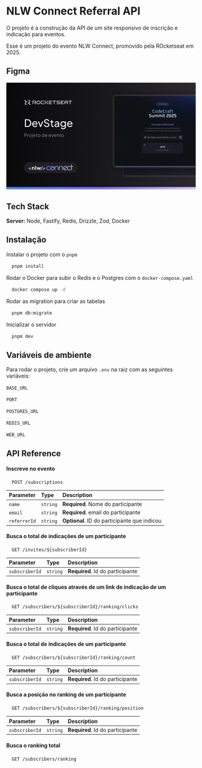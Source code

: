 # NLW Connect Referral API

O projeto é a construção da API de um site responsivo de inscrição e indicação para eventos.

Esse é um projeto do evento NLW Connect, promovido pela ROcketseat em 2025.

## Figma

![App Web](./.github/thumbnail.png)

## Tech Stack

**Server:** Node, Fastify, Redis, Drizzle, Zod, Docker

## Instalação

Instalar o projeto com o `pnpm`

```bash
  pnpm install
```

Rodar o Docker para subir o Redis e o Postgres com o `docker-compose.yaml`

```bash
  docker compose up -d
```

Rodar as migration para criar as tabelas

```bash
  pnpm db:migrate
```

Inicializar o servidor

```bash
  pnpm dev
```

## Variáveis de ambiente

Para rodar o projeto, crie um arquivo `.env` na raiz com as seguintes variáveis:

`BASE_URL`

`PORT`

`POSTGRES_URL`

`REDIS_URL`

`WEB_URL`

## API Reference

#### Inscreve no evento

```http
  POST /subscriptions
```

| Parameter    | Type     | Description                                  |
| :----------- | :------- | :------------------------------------------- |
| `name`       | `string` | **Required**. Nome do participante           |
| `email`      | `string` | **Required**. email do participante          |
| `referrerId` | `string` | **Optional**. ID do participante que indicou |

#### Busca o total de indicações de um participante

```http
  GET /invites/${subscriberId}
```

| Parameter      | Type     | Description                      |
| :------------- | :------- | :------------------------------- |
| `subscriberId` | `string` | **Required**. Id do participante |

#### Busca o total de cliques através de um link de indicação de um participante

```http
  GET /subscribers/${subscriberId}/ranking/clicks
```

| Parameter      | Type     | Description                      |
| :------------- | :------- | :------------------------------- |
| `subscriberId` | `string` | **Required**. Id do participante |

#### Busca o total de indicações de um participante

```http
  GET /subscribers/${subscriberId}/ranking/count
```

| Parameter      | Type     | Description                      |
| :------------- | :------- | :------------------------------- |
| `subscriberId` | `string` | **Required**. Id do participante |

#### Busca a posição no ranking de um participante

```http
  GET /subscribers/${subscriberId}/ranking/position
```

| Parameter      | Type     | Description                      |
| :------------- | :------- | :------------------------------- |
| `subscriberId` | `string` | **Required**. Id do participante |

#### Busca o ranking total

```http
  GET /subscribers/ranking
```
